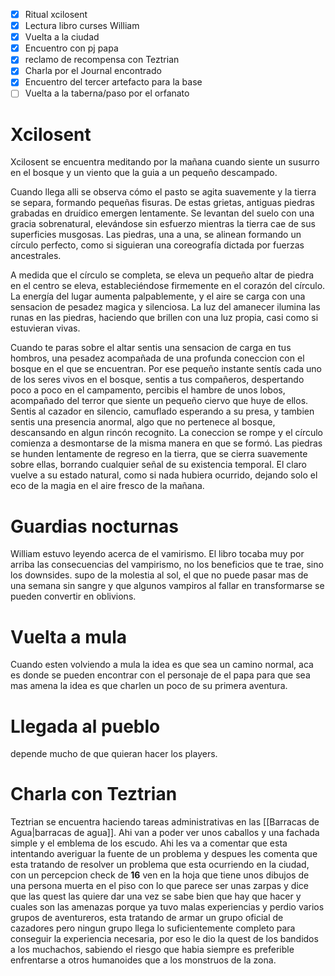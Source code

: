 - [x] Ritual xcilosent
- [x] Lectura libro curses William
- [x] Vuelta a la ciudad
- [x] Encuentro con pj papa
- [x] reclamo de recompensa con Teztrian
- [x] Charla por el Journal encontrado
- [x] Encuentro del tercer artefacto para la base
- [ ] Vuelta a la taberna/paso por el orfanato
# Xcilosent
Xcilosent se encuentra meditando por la mañana cuando siente un susurro en el bosque y un viento que la guia a un pequeño descampado.

Cuando llega alli se observa cómo el pasto se agita suavemente y la tierra se separa, formando pequeñas fisuras. De estas grietas, antiguas piedras grabadas en druídico emergen lentamente. Se levantan del suelo con una gracia sobrenatural, elevándose sin esfuerzo mientras la tierra cae de sus superficies musgosas. Las piedras, una a una, se alinean formando un círculo perfecto, como si siguieran una coreografía dictada por fuerzas ancestrales.

A medida que el círculo se completa, se eleva un pequeño altar de piedra en el centro se eleva, estableciéndose firmemente en el corazón del círculo. La energía del lugar aumenta palpablemente, y el aire se carga con una sensacion de pesadez magica y silenciosa. La luz del amanecer ilumina las runas en las piedras, haciendo que brillen con una luz propia, casi como si estuvieran vivas.

Cuando te paras sobre el altar sentis una sensacion de carga en tus hombros, una pesadez acompañada de una profunda coneccion con el bosque en el que se encuentran. Por ese pequeño instante sentís cada uno de los seres vivos en el bosque, sentis a tus compañeros, despertando poco a poco en el campamento, percibis el hambre de unos lobos, acompañado del terror que siente un pequeño ciervo que huye de ellos. Sentis al cazador en silencio, camuflado esperando a su presa, y tambien sentis una presencia anormal, algo que no pertenece al bosque, descansando en algun rincón recognito. La coneccion se rompe y el círculo comienza a desmontarse de la misma manera en que se formó. Las piedras se hunden lentamente de regreso en la tierra, que se cierra suavemente sobre ellas, borrando cualquier señal de su existencia temporal. El claro vuelve a su estado natural, como si nada hubiera ocurrido, dejando solo el eco de la magia en el aire fresco de la mañana.

# Guardias nocturnas

William estuvo leyendo acerca de el vamirismo. El libro tocaba muy por arriba las consecuencias del vampirismo, no los beneficios que te trae, sino los downsides. supo de la molestia al sol, el que no puede pasar mas de una semana sin sangre y que algunos vampiros al fallar en transformarse se pueden convertir en oblivions.

# Vuelta a mula
Cuando esten volviendo a mula la idea es que sea un camino normal, aca es donde se pueden encontrar con el personaje de el papa para que sea mas amena la idea es que charlen un poco de su primera aventura.

# Llegada al pueblo
depende mucho de que quieran hacer los players.

# Charla con Teztrian
Teztrian se encuentra haciendo tareas administrativas en las [[Barracas de Agua|barracas de agua]].
Ahi van a poder ver unos caballos y una fachada simple y el emblema de los escudo. Ahi les va a comentar que esta intentando averiguar la fuente de un problema y despues les comenta que esta tratando de resolver un problema que esta ocurriendo en la ciudad, con un percepcion check de **16** ven en la hoja que tiene unos dibujos de una persona muerta en el piso con lo que parece ser unas zarpas y dice que las quest las quiere dar una vez se sabe bien que hay que hacer y cuales son las amenazas porque ya tuvo malas experiencias y perdio varios grupos de aventureros, esta tratando de armar un grupo oficial de cazadores pero ningun grupo llega lo suficientemente completo para conseguir la experiencia necesaria, por eso le dio la quest de los bandidos a los muchachos, sabiendo el riesgo que habia siempre es preferible enfrentarse a otros humanoides que a los monstruos de la zona.











